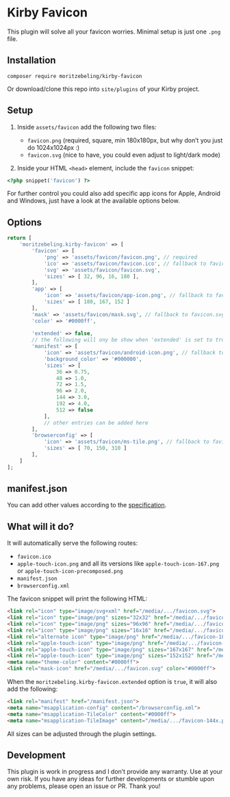 # Kirby Favicon

This plugin will solve all your favicon worries.
Minimal setup is just one `.png` file.

## Installation

```
composer require moritzebeling/kirby-favicon
```

Or download/clone this repo into `site/plugins` of your Kirby project.

## Setup

1. Inside `assets/favicon` add the following two files:
    - `favicon.png` (required, square, min 180x180px, but why don’t you just do 1024x1024px :)
    - `favicon.svg` (nice to have, you could even adjust to light/dark mode)

2. Inside your HTML `<head>` element, include the `favicon` snippet:

```php
<?php snippet('favicon') ?>
```

For further control you could also add specific app icons for Apple, Android and Windows, just have a look at the available options below.

## Options

```php
return [
    'moritzebeling.kirby-favicon' => [
        'favicon' => [
            'png' => 'assets/favicon/favicon.png', // required
            'ico' => 'assets/favicon/favicon.ico', // fallback to favicon.png
            'svg' => 'assets/favicon/favicon.svg',
            'sizes' => [ 32, 96, 16, 180 ],
        ],
        'app' => [
            'icon' => 'assets/favicon/app-icon.png', // fallback to favicon.png
            'sizes' => [ 180, 167, 152 ]
        ],
        'mask' => 'assets/favicon/mask.svg', // fallback to favicon.svg
        'color' => '#0000ff',
        
        'extended' => false,
        // the following will ony be show when 'extended' is set to true
        'manifest' => [
            'icon' => 'assets/favicon/android-icon.png', // fallback to favicon.png
            'background_color' => '#000000',
            'sizes' => [
                36 => 0.75,
                48 => 1.0,
                72 => 1.5,
                96 => 2.0,
                144 => 3.0,
                192 => 4.0,
                512 => false
            ],
            // other entries can be added here
        ],
        'browserconfig' => [
            'icon' => 'assets/favicon/ms-tile.png', // fallback to favicon.png
            'sizes' => [ 70, 150, 310 ]
        ],
    ]
];
```

## manifest.json

You can add other values according to the [specification](https://developer.mozilla.org/en-US/docs/Mozilla/Add-ons/WebExtensions/manifest.json).

## What will it do?

It will automatically serve the following routes:

- `favicon.ico`
- `apple-touch-icon.png` and all its versions like `apple-touch-icon-167.png` or `apple-touch-icon-precomposed.png`
- `manifest.json`
- `browserconfig.xml`

The favicon snippet will print the following HTML:

```html
<link rel="icon" type="image/svg+xml" href="/media/.../favicon.svg">
<link rel="icon" type="image/png" sizes="32x32" href="/media/.../favicon-32x.png">
<link rel="icon" type="image/png" sizes="96x96" href="/media/.../favicon-96x.png">
<link rel="icon" type="image/png" sizes="16x16" href="/media/.../favicon-16x.png">
<link rel="alternate icon" type="image/png" href="/media/.../favicon-180x.png">
<link rel="apple-touch-icon" type="image/png" href="/media/.../favicon-180x.png">
<link rel="apple-touch-icon" type="image/png" sizes="167x167" href="/media/.../favicon-167x.png">
<link rel="apple-touch-icon" type="image/png" sizes="152x152" href="/media/.../favicon-152x.png">
<meta name="theme-color" content="#0000ff">
<link rel="mask-icon" href="/media/.../favicon.svg" color="#0000ff">
```

When the `moritzebeling.kirby-favicon.extended` option is `true`, it will also add the following:

```html
<link rel="manifest" href="/manifest.json">
<meta name="msapplication-config" content="/browserconfig.xml">
<meta name="msapplication-TileColor" content="#0000ff">
<meta name="msapplication-TileImage" content="/media/.../favicon-144x.png">
```

All sizes can be adjusted through the plugin settings.

## Development

This plugin is work in progress and I don’t provide any warranty. Use at your own risk. If you have any ideas for further developments or stumble upon any problems, please open an issue or PR. Thank you!